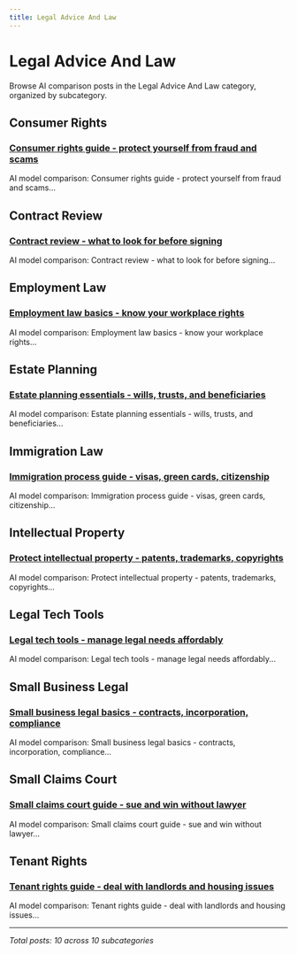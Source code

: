 ```yaml
---
title: Legal Advice And Law
---
```


# Legal Advice And Law

Browse AI comparison posts in the Legal Advice And Law category, organized by subcategory.

## Consumer Rights

### [Consumer rights guide - protect yourself from fraud and scams](consumer-rights/claude-vs-deepseek-consumer-rights-2537.md)

AI model comparison: Consumer rights guide - protect yourself from fraud and scams...

## Contract Review

### [Contract review - what to look for before signing](contract-review/deepseek-vs-gemini-vs-grok-contract-review-5728.md)

AI model comparison: Contract review - what to look for before signing...

## Employment Law

### [Employment law basics - know your workplace rights](employment-law/chatgpt-vs-deepseek-vs-gemini-employment-law-9592.md)

AI model comparison: Employment law basics - know your workplace rights...

## Estate Planning

### [Estate planning essentials - wills, trusts, and beneficiaries](estate-planning/chatgpt-vs-gemini-vs-grok-estate-planning-8209.md)

AI model comparison: Estate planning essentials - wills, trusts, and beneficiaries...

## Immigration Law

### [Immigration process guide - visas, green cards, citizenship](immigration-law/chatgpt-vs-gemini-vs-grok-immigration-law-2386.md)

AI model comparison: Immigration process guide - visas, green cards, citizenship...

## Intellectual Property

### [Protect intellectual property - patents, trademarks, copyrights](intellectual-property/deepseek-vs-gemini-vs-mistral-intellectual-property-3864.md)

AI model comparison: Protect intellectual property - patents, trademarks, copyrights...

## Legal Tech Tools

### [Legal tech tools - manage legal needs affordably](legal-tech-tools/chatgpt-vs-deepseek-vs-gemini-legal-tech-tools-5850.md)

AI model comparison: Legal tech tools - manage legal needs affordably...

## Small Business Legal

### [Small business legal basics - contracts, incorporation, compliance](small-business-legal/claude-vs-gemini-vs-grok-small-business-legal-9884.md)

AI model comparison: Small business legal basics - contracts, incorporation, compliance...

## Small Claims Court

### [Small claims court guide - sue and win without lawyer](small-claims-court/chatgpt-vs-claude-vs-mistral-small-claims-court-9399.md)

AI model comparison: Small claims court guide - sue and win without lawyer...

## Tenant Rights

### [Tenant rights guide - deal with landlords and housing issues](tenant-rights/deepseek-vs-grok-vs-mistral-tenant-rights-3629.md)

AI model comparison: Tenant rights guide - deal with landlords and housing issues...

---

*Total posts: 10 across 10 subcategories*
